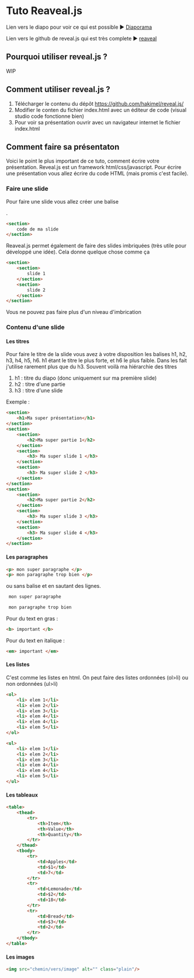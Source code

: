 # Tuto Reaveal.js

Lien vers le diapo pour voir ce qui est possible :arrow_forward: [Diaporama](https://healermikado.github.io/prensentationRevealJs/#/)


Lien vers le github de reveal.js qui est très complete :arrow_forward: [reaveal](https://github.com/hakimel/reveal.js/)

## Pourquoi utiliser reveal.js ?

WIP

## Comment utiliser reveal.js ?

1. Télécharger le contenu du dépôt https://github.com/hakimel/reveal.js/
2. Modifier le conten du fichier index.html avec un éditeur de code (visual studio code fonctionne bien)
3. Pour voir sa présentation ouvrir avec un navigateur internet le fichier index.html

## Comment faire sa présentaton

Voici le point le plus important de ce tuto, comment écrire votre présentation. Reveal.js est un framework html/css/javascript. Pour écrire une présentation vous allez écrire du code HTML (mais promis c'est facile).

### Faire une slide

Pour faire une slide vous allez créer une balise <section>.

```HTML
<section>
    code de ma slide
</section>
```

Reaveal.js permet également de faire des slides imbriquées (très utile pour développé une idée). Cela donne quelque chose comme ça

```HTML
<section>
    <section>
        slide 1
    </section>
    <section>
        slide 2
    </section>
</section>
```

Vous ne pouvez pas faire plus d'un niveau d'imbrication

### Contenu d'une slide

#### Les titres

Pour faire le titre de la slide vous avez à votre disposition les balises h1, h2, h3, h4, h5, h6. h1 étant le titre le plus forte, et h6 le plus faible. Dans les fait j'utilise rarement plus que du h3. Souvent voilà ma hiérarchie des titres

1. h1 : titre du diapo (donc uniquement sur ma première slide)
2. h2 : titre d'une partie
3. h3 : titre d'une slide

Exemple :

```HTML
<section>
    <h1>Ma super présentation</h1>
</section>
<section>
    <section>
        <h2>Ma super partie 1</h2>
    </section>
    <section>
        <h3> Ma super slide 1 </h3>
    </section>
    <section>
        <h3> Ma super slide 2 </h3>
    </section>
</section>
<section>
    <section>
        <h2>Ma super partie 2</h2>
    </section>
    <section>
        <h3> Ma super slide 3 </h3>
    </section>
    <section>
        <h3> Ma super slide 4 </h3>
    </section>
</section>
```

#### Les paragraphes

```HTML
<p> mon super paragraphe </p>
<p> mon paragraphe trop bien </p>
```

ou sans balise et en sautant des lignes.

```HTML
 mon super paragraphe 

 mon paragraphe trop bien
```

Pour du text en gras :

```HTML
<b> important </b>
```

Pour du text en italique :

```HTML
<em> important </em>
```

#### Les listes

C'est comme les listes en html. On peut faire des listes ordonnées (ol>li) ou non ordonnées (ul>li)

``` HTML
<ol>
    <li> elem 1</li>
    <li> elem 2</li>
    <li> elem 3</li>
    <li> elem 4</li>
    <li> elem 4</li>
    <li> elem 5</li>
</ol>

<ul>
    <li> elem 1</li>
    <li> elem 2</li>
    <li> elem 3</li>
    <li> elem 4</li>
    <li> elem 4</li>
    <li> elem 5</li>
</ul>
```

#### Les tableaux

```HTML
<table>
    <thead>
        <tr>
            <th>Item</th>
            <th>Value</th>
            <th>Quantity</th>
        </tr>
    </thead>
    <tbody>
        <tr>
            <td>Apples</td>
            <td>$1</td>
            <td>7</td>
        </tr>
        <tr>
            <td>Lemonade</td>
            <td>$2</td>
            <td>18</td>
        </tr>
        <tr>
            <td>Bread</td>
            <td>$3</td>
            <td>2</td>
        </tr>
    </tbody>
</table>
```

#### Les images

```HTML
<img src="chemin/vers/image" alt="" class="plain"/>
```
